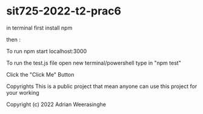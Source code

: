# sit725-2022-t2-prac6

in terminal first install npm

then :

To run
npm start
localhost:3000

To run the test.js file
open new terminal/powershell
type in "npm test"

Click the "Click Me" Button

Copyrights
This is a public project that mean anyone can use this project for your working

Copyright (c) 2022 Adrian Weerasinghe
